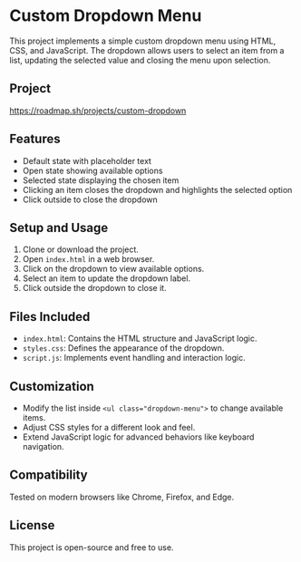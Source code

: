 # Custom Dropdown Menu

This project implements a simple custom dropdown menu using HTML, CSS, and JavaScript. The dropdown allows users to select an item from a list, updating the selected value and closing the menu upon selection.

## Project

https://roadmap.sh/projects/custom-dropdown

## Features
- Default state with placeholder text
- Open state showing available options
- Selected state displaying the chosen item
- Clicking an item closes the dropdown and highlights the selected option
- Click outside to close the dropdown

## Setup and Usage
1. Clone or download the project.
2. Open `index.html` in a web browser.
3. Click on the dropdown to view available options.
4. Select an item to update the dropdown label.
5. Click outside the dropdown to close it.

## Files Included
- `index.html`: Contains the HTML structure and JavaScript logic.
- `styles.css`: Defines the appearance of the dropdown.
- `script.js`: Implements event handling and interaction logic.

## Customization
- Modify the list inside `<ul class="dropdown-menu">` to change available items.
- Adjust CSS styles for a different look and feel.
- Extend JavaScript logic for advanced behaviors like keyboard navigation.

## Compatibility
Tested on modern browsers like Chrome, Firefox, and Edge.

## License
This project is open-source and free to use.

